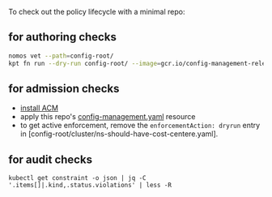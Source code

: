 
To check out the policy lifecycle with a minimal repo:

## for authoring checks

```bash
nomos vet --path=config-root/
kpt fn run --dry-run config-root/ --image=gcr.io/config-management-release/policy-controller-validate:stable
```

## for admission checks

* [install ACM](https://cloud.google.com/anthos-config-management/docs/how-to/installing)
* apply this repo's [config-management.yaml](config-management.yaml) resource
* to get active enforcement, remove the `enforcementAction: dryrun` entry in [config-root/cluster/ns-should-have-cost-centere.yaml].


## for audit checks

```
kubectl get constraint -o json | jq -C '.items[]|.kind,.status.violations' | less -R
```



